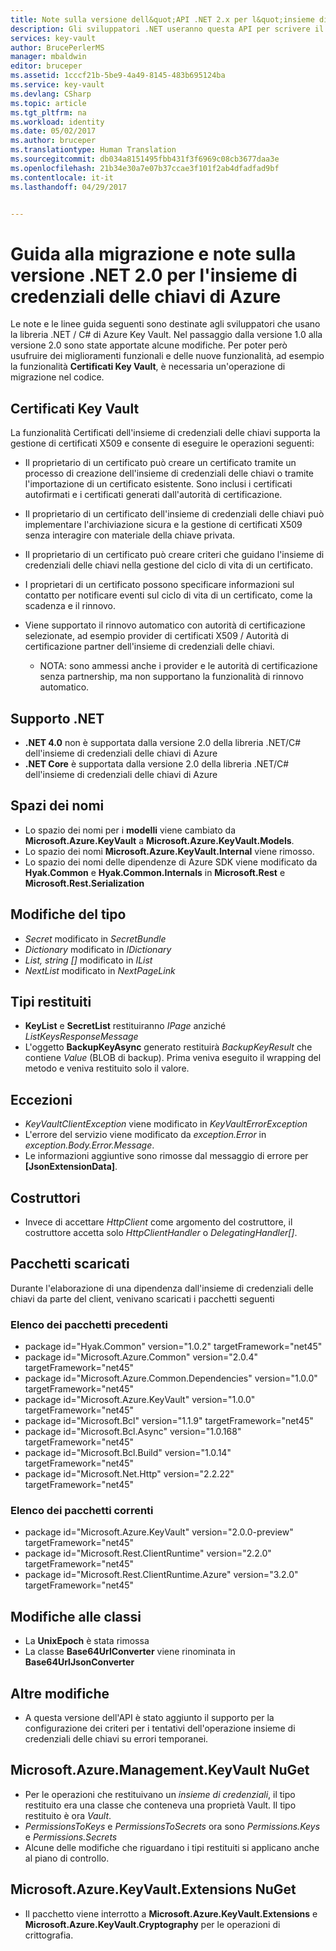 ```yaml
---
title: Note sulla versione dell&quot;API .NET 2.x per l&quot;insieme di credenziali delle chiavi | Microsoft Docs
description: Gli sviluppatori .NET useranno questa API per scrivere il codice dell&quot;insieme di credenziali delle chiavi di Azure
services: key-vault
author: BrucePerlerMS
manager: mbaldwin
editor: bruceper
ms.assetid: 1cccf21b-5be9-4a49-8145-483b695124ba
ms.service: key-vault
ms.devlang: CSharp
ms.topic: article
ms.tgt_pltfrm: na
ms.workload: identity
ms.date: 05/02/2017
ms.author: bruceper
ms.translationtype: Human Translation
ms.sourcegitcommit: db034a8151495fbb431f3f6969c08cb3677daa3e
ms.openlocfilehash: 21b34e30a7e07b37ccae3f101f2ab4dfadfad9bf
ms.contentlocale: it-it
ms.lasthandoff: 04/29/2017


---
```

# <a name="azure-key-vault-net-20---release-notes-and-migration-guide"></a>Guida alla migrazione e note sulla versione .NET 2.0 per l'insieme di credenziali delle chiavi di Azure
Le note e le linee guida seguenti sono destinate agli sviluppatori che usano la libreria .NET / C# di Azure Key Vault. Nel passaggio dalla versione 1.0 alla versione 2.0 sono state apportate alcune modifiche. Per poter però usufruire dei miglioramenti funzionali e delle nuove funzionalità, ad esempio la funzionalità **Certificati Key Vault**, è necessaria un'operazione di migrazione nel codice.

## <a name="key-vault-certificates"></a>Certificati Key Vault

La funzionalità Certificati dell'insieme di credenziali delle chiavi supporta la gestione di certificati X509 e consente di eseguire le operazioni seguenti:  

* Il proprietario di un certificato può creare un certificato tramite un processo di creazione dell'insieme di credenziali delle chiavi o tramite l'importazione di un certificato esistente. Sono inclusi i certificati autofirmati e i certificati generati dall'autorità di certificazione.
* Il proprietario di un certificato dell'insieme di credenziali delle chiavi può implementare l'archiviazione sicura e la gestione di certificati X509 senza interagire con materiale della chiave privata.  
* Il proprietario di un certificato può creare criteri che guidano l'insieme di credenziali delle chiavi nella gestione del ciclo di vita di un certificato.  
* I proprietari di un certificato possono specificare informazioni sul contatto per notificare eventi sul ciclo di vita di un certificato, come la scadenza e il rinnovo.  
* Viene supportato il rinnovo automatico con autorità di certificazione selezionate, ad esempio provider di certificati X509 / Autorità di certificazione partner dell'insieme di credenziali delle chiavi.
  
  * NOTA: sono ammessi anche i provider e le autorità di certificazione senza partnership, ma non supportano la funzionalità di rinnovo automatico.

## <a name="net-support"></a>Supporto .NET

* **.NET 4.0** non è supportata dalla versione 2.0 della libreria .NET/C# dell'insieme di credenziali delle chiavi di Azure
* **.NET Core** è supportata dalla versione 2.0 della libreria .NET/C# dell'insieme di credenziali delle chiavi di Azure

## <a name="namespaces"></a>Spazi dei nomi

* Lo spazio dei nomi per i **modelli** viene cambiato da **Microsoft.Azure.KeyVault** a **Microsoft.Azure.KeyVault.Models**.
* Lo spazio dei nomi **Microsoft.Azure.KeyVault.Internal** viene rimosso.
* Lo spazio dei nomi delle dipendenze di Azure SDK viene modificato da **Hyak.Common** e **Hyak.Common.Internals** in **Microsoft.Rest** e **Microsoft.Rest.Serialization**

## <a name="type-changes"></a>Modifiche del tipo

* *Secret* modificato in *SecretBundle*
* *Dictionary* modificato in *IDictionary*
* *List<T>, string []* modificato in *IList<T>*
* *NextList* modificato in *NextPageLink*

## <a name="return-types"></a>Tipi restituiti

* **KeyList** e **SecretList** restituiranno *IPage<T>* anziché *ListKeysResponseMessage*
* L'oggetto **BackupKeyAsync** generato restituirà *BackupKeyResult* che contiene *Value* (BLOB di backup). Prima veniva eseguito il wrapping del metodo e veniva restituito solo il valore.

## <a name="exceptions"></a>Eccezioni

* *KeyVaultClientException* viene modificato in *KeyVaultErrorException*
* L'errore del servizio viene modificato da *exception.Error* in *exception.Body.Error.Message*.
* Le informazioni aggiuntive sono rimosse dal messaggio di errore per **[JsonExtensionData]**.

## <a name="constructors"></a>Costruttori

* Invece di accettare *HttpClient* come argomento del costruttore, il costruttore accetta solo *HttpClientHandler* o *DelegatingHandler[]*.

## <a name="downloaded-packages"></a>Pacchetti scaricati

Durante l'elaborazione di una dipendenza dall'insieme di credenziali delle chiavi da parte del client, venivano scaricati i pacchetti seguenti

### <a name="previous-package-list"></a>Elenco dei pacchetti precedenti

* package id="Hyak.Common" version="1.0.2" targetFramework="net45"
* package id="Microsoft.Azure.Common" version="2.0.4" targetFramework="net45"
* package id="Microsoft.Azure.Common.Dependencies" version="1.0.0" targetFramework="net45"
* package id="Microsoft.Azure.KeyVault" version="1.0.0" targetFramework="net45"
* package id="Microsoft.Bcl" version="1.1.9" targetFramework="net45"
* package id="Microsoft.Bcl.Async" version="1.0.168" targetFramework="net45"
* package id="Microsoft.Bcl.Build" version="1.0.14" targetFramework="net45"
* package id="Microsoft.Net.Http" version="2.2.22" targetFramework="net45"

### <a name="current-package-list"></a>Elenco dei pacchetti correnti

* package id="Microsoft.Azure.KeyVault" version="2.0.0-preview" targetFramework="net45"
* package id="Microsoft.Rest.ClientRuntime" version="2.2.0" targetFramework="net45"
* package id="Microsoft.Rest.ClientRuntime.Azure" version="3.2.0" targetFramework="net45"

## <a name="class-changes"></a>Modifiche alle classi

* La **UnixEpoch** è stata rimossa
* La classe **Base64UrlConverter** viene rinominata in **Base64UrlJsonConverter**

## <a name="other-changes"></a>Altre modifiche

* A questa versione dell'API è stato aggiunto il supporto per la configurazione dei criteri per i tentativi dell'operazione insieme di credenziali delle chiavi su errori temporanei.

## <a name="microsoftazuremanagementkeyvault-nuget"></a>Microsoft.Azure.Management.KeyVault NuGet

* Per le operazioni che restituivano un *insieme di credenziali*, il tipo restituito era una classe che conteneva una proprietà Vault. Il tipo restituito è ora *Vault*.
* *PermissionsToKeys* e *PermissionsToSecrets* ora sono *Permissions.Keys* e *Permissions.Secrets*
* Alcune delle modifiche che riguardano i tipi restituiti si applicano anche al piano di controllo.

## <a name="microsoftazurekeyvaultextensions-nuget"></a>Microsoft.Azure.KeyVault.Extensions NuGet

* Il pacchetto viene interrotto a **Microsoft.Azure.KeyVault.Extensions** e **Microsoft.Azure.KeyVault.Cryptography** per le operazioni di crittografia.


